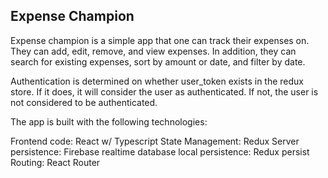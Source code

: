 ## Expense Champion

Expense champion is a simple app that one can track their expenses on. They can add, edit, remove, and view expenses. In addition, they can search for existing expenses, sort by amount or date, and filter by date.

Authentication is determined on whether user_token exists in the redux store. If it does, it will consider the user as authenticated.
If not, the user is not considered to be authenticated.

The app is built with the following technologies:

Frontend code: React w/ Typescript
State Management: Redux
Server persistence: Firebase realtime database
local persistence: Redux persist
Routing: React Router
